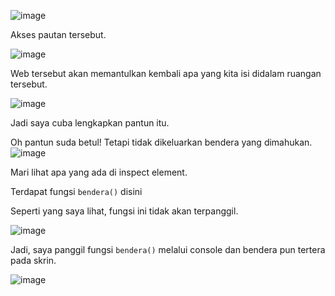 ![image](https://github.com/6D756E6972/3108CTF/assets/129729880/9cc11670-905e-4f95-9bdb-8a9da233d814)

Akses pautan tersebut.

![image](https://github.com/6D756E6972/3108CTF/assets/129729880/ff8b650a-ec2e-42ba-b4b2-8c444f213bef)

Web tersebut akan memantulkan kembali apa yang kita isi didalam ruangan tersebut.

![image](https://github.com/6D756E6972/3108CTF/assets/129729880/105ed30c-fd4e-45f0-9eef-f34724b35e93)

Jadi saya cuba lengkapkan pantun itu.

Oh pantun suda betul! Tetapi tidak dikeluarkan bendera yang dimahukan.
![image](https://github.com/6D756E6972/3108CTF/assets/129729880/6b943db6-a162-4ee0-993d-ccdc1cc912d6)

Mari lihat apa yang ada di inspect element.

Terdapat fungsi `bendera()` disini 

Seperti yang saya lihat, fungsi ini tidak akan terpanggil.

![image](https://github.com/6D756E6972/3108CTF/assets/129729880/9ac89fde-8a7f-44df-8a37-d5447e34fdef)

Jadi, saya panggil fungsi `bendera()` melalui console dan bendera pun tertera pada skrin.

![image](https://github.com/6D756E6972/3108CTF/assets/129729880/2d32f0cc-503e-4985-bee7-71df9066362a)
